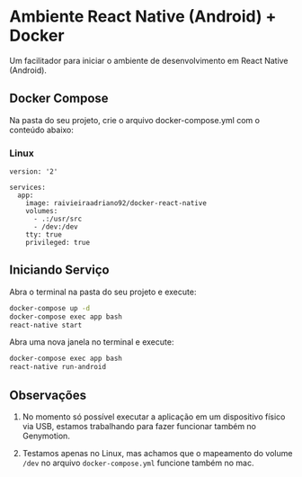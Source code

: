 # Ambiente React Native (Android) + Docker

Um facilitador para iniciar o ambiente de desenvolvimento em React Native (Android).

## Docker Compose

Na pasta do seu projeto, crie o arquivo docker-compose.yml com o conteúdo abaixo:

### Linux

```docker-compose
version: '2'

services:
  app:
    image: raivieiraadriano92/docker-react-native
    volumes:
      - .:/usr/src
      - /dev:/dev
    tty: true
    privileged: true
```

## Iniciando Serviço

Abra o terminal na pasta do seu projeto e execute:

```sh
docker-compose up -d
docker-compose exec app bash
react-native start
```

Abra uma nova janela no terminal e execute:

```sh
docker-compose exec app bash
react-native run-android
```

## Observações

1. No momento só possível executar a aplicação em um dispositivo físico via USB, estamos trabalhando para fazer funcionar também no Genymotion.

2. Testamos apenas no Linux, mas achamos que o mapeamento do volume `/dev` no arquivo `docker-compose.yml` funcione também no mac.
